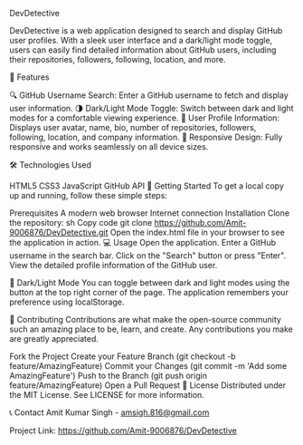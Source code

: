 DevDetective

DevDetective is a web application designed to search and display GitHub user profiles. With a sleek user interface and a dark/light mode toggle, users can easily find detailed information about GitHub users, including their repositories, followers, following, location, and more.

🚀 Features

🔍 GitHub Username Search: Enter a GitHub username to fetch and display user information.
🌗 Dark/Light Mode Toggle: Switch between dark and light modes for a comfortable viewing experience.
📄 User Profile Information: Displays user avatar, name, bio, number of repositories, followers, following, location, and company information.
📱 Responsive Design: Fully responsive and works seamlessly on all device sizes.


🛠️ Technologies Used

HTML5
CSS3
JavaScript
GitHub API
🏃 Getting Started
To get a local copy up and running, follow these simple steps:

Prerequisites
A modern web browser
Internet connection
Installation
Clone the repository:
sh
Copy code
git clone https://github.com/Amit-9006876/DevDetective.git
Open the index.html file in your browser to see the application in action.
💻 Usage
Open the application.
Enter a GitHub username in the search bar.
Click on the "Search" button or press "Enter".
View the detailed profile information of the GitHub user.

🌙 Dark/Light Mode
You can toggle between dark and light modes using the button at the top right corner of the page. The application remembers your preference using localStorage.

🤝 Contributing
Contributions are what make the open-source community such an amazing place to be, learn, and create. Any contributions you make are greatly appreciated.

Fork the Project
Create your Feature Branch (git checkout -b feature/AmazingFeature)
Commit your Changes (git commit -m 'Add some AmazingFeature')
Push to the Branch (git push origin feature/AmazingFeature)
Open a Pull Request
📄 License
Distributed under the MIT License. See LICENSE for more information.

📞 Contact
Amit Kumar Singh - amsigh.816@gmail.com

Project Link: https://github.com/Amit-9006876/DevDetective

